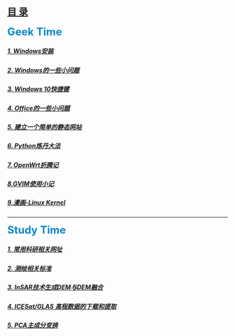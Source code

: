 <!-- 这是目录文件 -->
## [目 录](catalogue.md)

<strong><font size="5" color="0088CC">Geek Time</font></strong>


##### [1. Windows安装](articles/geek/WindowsInstalling.md)
##### [2. Windows的一些小问题](articles/geek/WinSettingSkills.md)
##### [3. Windows 10快捷键](articles/geek/Win10ShortcutKey.md)
##### [4. Office的一些小问题](articles/geek/ProblemOfOffice.md)  
##### [5. 建立一个简单的静态网站](articles/geek/FoundWebsite.md)  
##### [6. Python炼丹大法](articles/geek/PythonCook.md)
##### [7. OpenWrt折腾记](articles/geek/OpenWrt.md) 
##### [8.GVIM使用小记](articles/geek/VIM.md)
##### [9.漫画-Linux Kernel](articles/geek/LinuxKernel.md)
-------
<strong><font size="5" color="0088CC">Study Time</font></strong>


##### [1. 常用科研相关网址](articles/study/StudyingWebsites.md)
##### [2. 测绘相关标准](htmls/CH_Standards.html)
##### [3. InSAR技术生成DEM与DEM融合](articles/study/MyArticles.md)
##### [4. ICESat/GLAS 高程数据的下载和提取](articles/study/GlasExtract.md)
##### [5. PCA主成分变换](articles/study/PCA.md)
